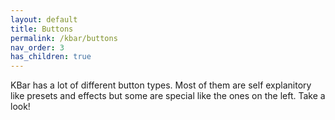 ```yaml
---
layout: default
title: Buttons
permalink: /kbar/buttons
nav_order: 3
has_children: true
---
```

KBar has a lot of different button types.  Most of them are self explanitory like presets and effects but some are special like the ones on the left.  Take a look!